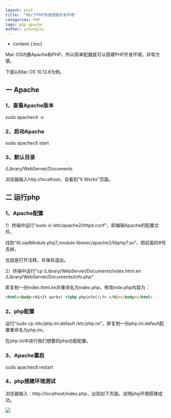 ```yaml
---
layout: post
title:  "Mac下PHP快递搭建开发环境"
categories: PHP
tags: php apache
author: yihonglei
---
```


* content
{:toc}

Mac OS内置Apache和PHP，所以简单配置就可以搭建PHP开发环境，非常方便。




下面以Mac OS 10.13.6为例。

## 一 Apache

### 1、查看Apache版本

sudo apachectl -v

### 2、启动Apache

sudo apachectl start

### 3、默认目录

/Library/WebServer/Documents

浏览器输入http://localhost，会看到"It Works"页面。

## 二 运行php

### 1、Apache配置

1）终端中运行“sudo vi /etc/apache2/httpd.conf”，即编辑Apache的配置文件。

找到“#LoadModule php7_module libexec/apache2/libphp7.so”，把前面的#号去掉，

也就是打开注释，并保存退出。

2）终端中运行"cp /Library/WebServer/Documents/index.html.en /Library/WebServer/Documents/info.php"

即复制一份index.html.en并重命名为index.php，修改inde.php内容为：

```html
<html><body><h1>It works! <?php phpinfo();?> </h1></body></html>
```

### 2、php配置

运行“sudo cp /etc/php.ini.default /etc/php.ini”，即复制一份php.ini.default配置重命名为php.ini，

在php.ini中进行我们想要的php功能配置。

### 3、Apache重启

sudo apachectl restart

### 4、php搭建环境测试

浏览器输入：http://localhost/index.php，出现如下页面，说明php环境搭建成功。

![](https://thumbnail0.baidupcs.com/thumbnail/6873d86854378e03f8f0d718732f5bbf?fid=494350293-250528-717827432617931&time=1539525600&rt=sh&sign=FDTAER-DCb740ccc5511e5e8fedcff06b081203-2Wdv4A6AfYKHZalMdAUn2zcsUac%3D&expires=8h&chkv=0&chkbd=0&chkpc=&dp-logid=6655190907517279576&dp-callid=0&size=c710_u400&quality=100&vuk=-&ft=video)
